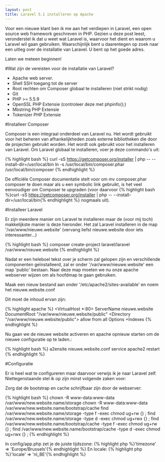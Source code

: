 ```yaml
---
layout: post
title: Laravel 5.1 installeren op Apache
---
```


Voor een nieuwe klant ben ik me aan het verdiepen in Laravel, een open source web framework geschreven in PHP. Gezien u deze post leest, veronderstel ik dat u
weet wat Laravel is, waarvoor het dient en waarom u Laravel wil gaan gebruiken. Waarschijnlijk bent u daarentegen op zoek naar een uitleg over de installatie van Laravel. U bent op het goede adres.

Laten we meteen beginnen!

#Wat zijn de vereisten voor de installatie van Laravel?

* Apache web server.
* Shell SSH toegang tot de server
* Root rechten om Composer globaal te installeren (niet strikt nodig)
* Git
* PHP >= 5.5.9
* OpenSSL PHP Extensie (controleer deze met phpinfo();)
* Mbstring PHP Extensie
* Tokenizer PHP Extensie

#Installeer Composer

Composer is een integraal onderdeel van Laravel nu. Het wordt gebruikt voor het beheren van afhankelijkheden zoals externe bibliotheken die door de projecten gebruikt worden.
Het wordt ook gebruikt voor het installeren van Laravel.
Om Laravel globaal te installeren, voer je deze commando's uit:

{% highlight bash %}
curl -sS https://getcomposer.org/installer | php -- --install-dir=/usr/local/bin
ln -s /usr/local/bin/composer.phar /usr/local/bin/composer
{% endhighlight %}

De officiële Composer documentatie stelt voor om  mv composer.phar composer te doen maar als u een symbolic link gebruikt, is het veel eenvoudiger om Composer te upgraden 
(voor daarvoor {% highlight bash %}curl -sS https://getcomposer.org/installer | php -- --install-dir=/usr/local/bin{% endhighlight %} nogmaals uit).

#Installeer Laravel

Er zijn meerdere manier om Laravel te installeren maar de (voor mij toch) makkelijkste manier is deze hieronder. 
Het zal Laravel installeren in de map '/var/www/nieuwe.website' (vervang liefst nieuwe.website door iets interessanter...)

{% highlight bash %}
composer create-project laravel/laravel /var/www/nieuwe.website
{% endhighlight %}

Nadat er een heleboel tekst over je scherm zal gelopen zijn en verschillende componenten geïnstalleerd, zal er onder '/var/www/nieuwe.website'
een map 'public' bestaan. Naar deze map moeten we nu onze apache webserver wijzen om als hoofdmap te gaan gebruiken.

Maak een nieuw bestand aan onder '/etc/apache2/sites-available' en noem het nieuwe.website.conf 

Dit moet de inhoud ervan zijn:

{% highlight apache %}
<VirtualHost *:80>
ServerName nieuwe.website
DocumentRoot "/var/www/nieuwe.website/public"
<Directory "/var/www/nieuwe.website/public">
allow from all
Options +Indexes
</Directory>
</VirtualHost>
{% endhighlight %}

Nu gaan we de nieuwe website activeren en apache opnieuw starten om de nieuwe configuratie op te laden.:

{% highlight bash %}
a2ensite nieuwe.website.conf
service apache2 restart
{% endhighlight %}

#Configuratie


Er is heel wat te configureren maar daarvoor verwijs ik je naar Laravel zelf. Niettegenstaande stel ik op zijn minst volgende
zaken voor:

Zorg dat de bootstrap en cache schrijfbaar zijn door de webserver:

{% highlight bash %}
chown -R www-data:www-data /var/www/new.website.name/storage
chown -R www-data:www-data /var/www/new.website.name/bootstrap/cache
find /var/www/new.website.name/storage -type f -exec chmod ug+rw {} \;
find /var/www/new.website.name/storage -type d -exec chmod ug+rwx {} \;
find /var/www/new.website.name/bootstrap/cache -type f -exec chmod ug+rw {} \;
find /var/www/new.website.name/bootstrap/cache -type d -exec chmod ug+rwx {} \;
{% endhighlight %}

In config/app.php zet je de juiste tijdszone:
{% highlight php %}'timezone' => 'Europe/Brussels'{% endhighlight %}
En locale:
{% highlight php %}'locale' => 'nl_BE'{% endhighlight %}



